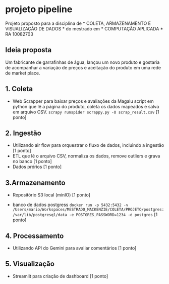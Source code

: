 # projeto pipeline

Projeto proposto para a disciplina de * COLETA, ARMAZENAMENTO E VISUALIZAÇÃO DE DADOS * 
do mestrado em * COMPUTAÇÃO APLICADA * 
RA 10082703

## Ideia proposta
Um fabricante de garrafinhas de água, lançou um novo produto e gostaria de acompanhar a variação de preços e aceitação do produto em uma rede de market place.

## 1. Coleta
- Web Scrapper para baixar preços e avaliações da Magalu
script em python que lê a página do produto, coleta os dados mapeados e salva em arquivo CSV.
```scrapy runspider scrappy.py -O scrap_result.csv```
[1 ponto]


## 2. Ingestão 
- Utilizando air flow para orquestrar o fluxo de dados, incluindo a ingestão
[1 ponto]
- ETL que lê o arquivo CSV, normaliza os dados, remove outliers e grava no banco
[1 ponto]
- Dados prórios 
[1 ponto]


## 3.Armazenamento
- Repositório S3 local (minIO)
[1 ponto]

- banco de dados postgress
```docker run -p 5432:5432 -v /Users/mario/Workspaces/MESTRADO_MACKENZIE/COLETA/PROJETO/postgres:/var/lib/postgresql/data -e POSTGRES_PASSWORD=1234 -d postgres```
[1 ponto]

## 4. Processamento
- Utilizando API do Gemini para avaliar comentários
[1 ponto]

## 5. Visualização 
- Streamlit para criação de dashboard
[1 ponto]